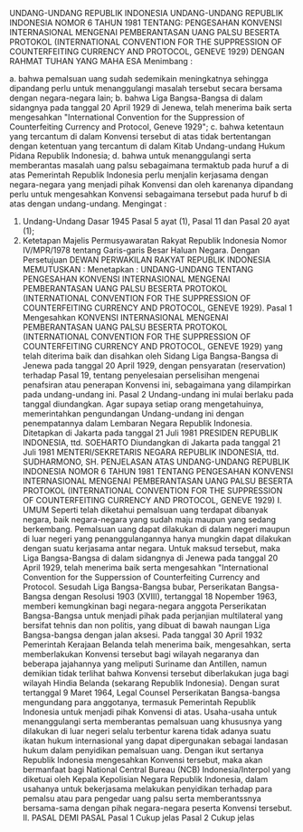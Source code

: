  UNDANG-UNDANG REPUBLIK INDONESIA UNDANG-UNDANG REPUBLIK INDONESIA NOMOR 6 TAHUN 1981 TENTANG: PENGESAHAN KONVENSI INTERNASIONAL MENGENAI PEMBERANTASAN UANG PALSU BESERTA PROTOKOL (INTERNATIONAL CONVENTION FOR THE SUPPRESSION OF COUNTERFEITING CURRENCY AND PROTOCOL, GENEVE 1929)
DENGAN RAHMAT TUHAN YANG MAHA ESA
Menimbang :

a. bahwa pemalsuan uang sudah sedemikain meningkatnya sehingga dipandang perlu untuk menanggulangi masalah tersebut secara bersama dengan negara-negara lain;
b. bahwa Liga Bangsa-Bangsa di dalam sidangnya pada tanggal 20 April 1929 di Jenewa, telah menerima baik serta mengesahkan "International Convention for the Suppression of Counterfeiting Currency and Protocol, Geneve 1929";
c. bahwa ketentaun yang tercantum di dalam Konvensi tersebut di atas tidak bertentangan dengan ketentuan yang tercantum di dalam Kitab Undang-undang Hukum Pidana Republik Indonesia;
d. bahwa untuk menanggulangi serta memberantas masalah uang palsu sebagaimana termaktub pada huruf a di atas Pemerintah Republik Indonesia perlu menjalin kerjasama dengan negara-negara yang menjadi pihak Konvensi dan oleh karenanya dipandang perlu untuk mengesahkan Konvensi sebagaimana tersebut pada huruf b di atas dengan undang-undang.
Mengingat :

1. Undang-Undang Dasar 1945 Pasal 5 ayat (1), Pasal 11 dan Pasal 20 ayat (1);
2. Ketetapan Majelis Permusyawaratan Rakyat Republik Indonesia Nomor IV/MPR/1978 tentang Garis-garis Besar Haluan Negara. Dengan Persetujuan DEWAN PERWAKILAN RAKYAT REPUBLIK INDONESIA
MEMUTUSKAN :
 Menetapkan : UNDANG-UNDANG TENTANG PENGESAHAN KONVENSI INTERNASIONAL MENGENAI PEMBERANTASAN UANG PALSU BESERTA PROTOKOL (INTERNATIONAL CONVENTION FOR THE SUPPRESSION OF COUNTERFEITING CURRENCY AND PROTOCOL, GENEVE 1929).
Pasal 1
Mengesahkan KONVENSI INTERNASIONAL MENGENAI PEMBERANTASAN UANG PALSU BESERTA PROTOKOL (INTERNATIONAL CONVENTION FOR THE SUPPRESSION OF COUNTERFEITING CURRENCY AND PROTOCOL, GENEVE 1929) yang telah diterima baik dan disahkan oleh Sidang Liga Bangsa-Bangsa di Jenewa pada tanggal 20 April 1929, dengan pensyaratan (reservation) terhadap Pasal 19, tentang penyelesaian perselisihan mengenai penafsiran atau penerapan Konvensi ini, sebagaimana yang dilampirkan pada undang-undang ini.
Pasal 2
Undang-undang ini mulai berlaku pada tanggal diundangkan. Agar supaya setiap orang mengetahuinya, memerintahkan pengundangan Undang-undang ini dengan penempatannya dalam Lembaran Negara Republik Indonesia. Ditetapkan di Jakarta pada tanggal 21 Juli 1981 PRESIDEN REPUBLIK INDONESIA, ttd. SOEHARTO Diundangkan di Jakarta pada tanggal 21 Juli 1981 MENTERI/SEKRETARIS NEGARA REPUBLIK INDONESIA, ttd. SUDHARMONO, SH. PENJELASAN ATAS UNDANG-UNDANG REPUBLIK INDONESIA NOMOR 6 TAHUN 1981 TENTANG PENGESAHAN KONVENSI INTERNASIONAL MENGENAI PEMBERANTASAN UANG PALSU BESERTA PROTOKOL (INTERNATIONAL CONVENTION FOR THE SUPPRESSION OF COUNTERFEITING CURRENCY AND PROTOCOL, GENEVE 1929) I. UMUM Seperti telah diketahui pemalsuan uang terdapat dibanyak negara, baik negara-negara yang sudah maju maupun yang sedang berkembang. Pemalsuan uang dapat dilakukan di dalam negeri maupun di luar negeri yang penanggulangannya hanya mungkin dapat dilakukan dengan suatu kerjasama antar negara. Untuk maksud tersebut, maka Liga Bangsa-Bangsa di dalam sidangnya di Jenewa pada tanggal 20 April 1929, telah menerima baik serta mengesahkan "International Convention for the Supperssion of Counterfeiting Currency and Protocol. Sesudah Liga Bangsa-Bangsa bubar, Perserikatan Bangsa-Bangsa dengan Resolusi 1903 (XVIII), tertanggal 18 Nopember 1963, memberi kemungkinan bagi negara-negara anggota Perserikatan Bangsa-Bangsa untuk menjadi pihak pada perjanjian multilateral yang bersifat tehnis dan non politis, yang dibuat di bawah naungan Liga Bangsa-bangsa dengan jalan aksesi. Pada tanggal 30 April 1932 Pemerintah Kerajaan Belanda telah menerima baik, mengesahkan, serta memberlakukan Konvensi tersebut bagi wilayah negaranya dan beberapa jajahannya yang meliputi Suriname dan Antillen, namun demikian tidak terlihat bahwa Konvensi tersebut diberlakukan juga bagi wilayah Hindia Belanda (sekarang Republik Indonesia). Dengan surat tertanggal 9 Maret 1964, Legal Counsel Perserikatan Bangsa-bangsa mengundang para anggotanya, termasuk Pemerintah Republik Indonesia untuk menjadi pihak Konvensi di atas. Usaha-usaha untuk menanggulangi serta memberantas pemalsuan uang khususnya yang dilakukan di luar negeri selalu terbentur karena tidak adanya suatu ikatan hukum internasional yang dapat dipergunakan sebagai landasan hukum dalam penyidikan pemalsuan uang. Dengan ikut sertanya Republik Indonesia mengesahkan Konvensi tersebut, maka akan bermanfaat bagi National Central Bureau (NCB) Indonesia/Interpol yang diketuai oleh Kepala Kepolisian Negara Republik Indonesia, dalam usahanya untuk bekerjasama melakukan penyidikan terhadap para pemalsu atau para pengedar uang palsu serta memberantssnya bersama-sama dengan pihak negara-negara peserta Konvensi tersebut. II. PASAL DEMI PASAL
Pasal 1
Cukup jelas
Pasal 2
Cukup jelas